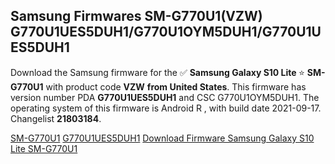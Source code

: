 <h2>Samsung Firmwares SM-G770U1(VZW) G770U1UES5DUH1/G770U1OYM5DUH1/G770U1UES5DUH1</h2>
Download the Samsung firmware for the ✅ <strong>Samsung Galaxy S10 Lite </strong> ⭐ <strong>SM-G770U1</strong> with product code <strong>VZW</strong> <strong> from United States</strong>. This firmware has version number PDA <strong>G770U1UES5DUH1</strong> and CSC G770U1OYM5DUH1. The operating system of this firmware is Android R , with build date 2021-09-17. Changelist <strong>21803184</strong>.


[SM-G770U1](https://samfirm.shop/samsung/model/SM-G770U1)
[G770U1UES5DUH1](https://samfirm.shop/samsung/pda/G770U1UES5DUH1)
[Download Firmware Samsung Galaxy S10 Lite SM-G770U1](https://samfirm.shop/samsung/firmware/457408)
